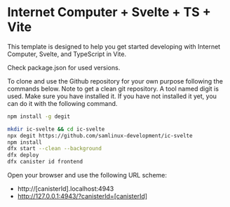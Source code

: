 # Internet Computer + Svelte + TS + Vite

This template is designed to help you get started developing with Internet Computer, Svelte, and TypeScript in Vite.

Check package.json for used versions.

To clone and use the Github repository for your own purpose following the commands below. Note to get a clean git repository. A tool named digit is used. Make sure you have installed it. If you have not installed it yet, you can do it with the following command.

```bash
npm install -g degit
```

```bash
mkdir ic-svelte && cd ic-svelte
npx degit https://github.com/samlinux-development/ic-svelte
npm install
dfx start --clean --background
dfx deploy 
dfx canister id frontend
```
Open your browser and use the following URL scheme:

- http://[canisterId].localhost:4943
- http://127.0.0.1:4943/?canisterId=[canisterId]

